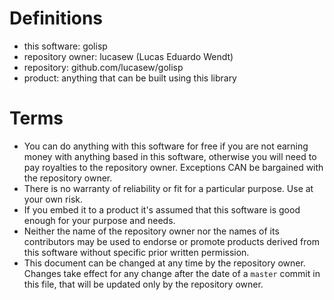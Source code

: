 # Definitions

- this software: golisp
- repository owner: lucasew (Lucas Eduardo Wendt)
- repository: github.com/lucasew/golisp
- product: anything that can be built using this library

# Terms

- You can do anything with this software for free if you are not earning money with anything based in this software, otherwise you will need to pay royalties to the repository owner. Exceptions CAN be bargained with the repository owner.
- There is no warranty of reliability or fit for a particular purpose. Use at your own risk.
- If you embed it to a product it's assumed that this software is good enough for your purpose and needs.
- Neither the name of the repository owner nor the names of its contributors may be used to endorse or promote products derived from this software without specific prior written permission.
- This document can be changed at any time by the repository owner. Changes take effect for any change after the date of a `master` commit in this file, that will be updated only by the repository owner.


